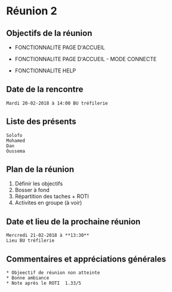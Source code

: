 # Réunion 2

## Objectifs de la réunion


+ FONCTIONNALITE PAGE D'ACCUEIL

+ FONCTIONNALITE PAGE D'ACCUEIL - MODE CONNECTE

+ FONCTIONNALITE HELP


## Date de la rencontre
	
	Mardi 20-02-2018 à 14:00 BU tréfilerie

## Liste des présents

	Solofo
	Mohamed
	Dan
	Oussema

## Plan de la réunion

1. Définir les objectifs
2. Bosser à fond
3. Répartition des taches + ROTI
4. Activites en groupe (à voir)



## Date et lieu de la prochaine réunion

	Mercredi 21-02-2018 à **13:30**
	Lieu BU tréfilerie

## Commentaires et appréciations générales

	* Objeectif de réunion non atteinte
	* Bonne ambiance
	* Note après le ROTI  1.33/5


